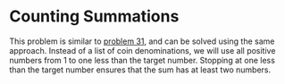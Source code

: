 # Counting Summations
This problem is similar to [problem 31](src/031), and can be solved using the same approach. Instead of a list of coin denominations, we will use all positive numbers from 1 to one less than the target number. Stopping at one less than the target number ensures that the sum has at least two numbers.
